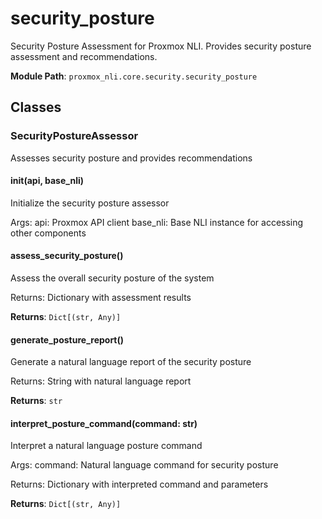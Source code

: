 # security_posture

Security Posture Assessment for Proxmox NLI.
Provides security posture assessment and recommendations.

**Module Path**: `proxmox_nli.core.security.security_posture`

## Classes

### SecurityPostureAssessor

Assesses security posture and provides recommendations

#### __init__(api, base_nli)

Initialize the security posture assessor

Args:
    api: Proxmox API client
    base_nli: Base NLI instance for accessing other components

#### assess_security_posture()

Assess the overall security posture of the system

Returns:
    Dictionary with assessment results

**Returns**: `Dict[(str, Any)]`

#### generate_posture_report()

Generate a natural language report of the security posture

Returns:
    String with natural language report

**Returns**: `str`

#### interpret_posture_command(command: str)

Interpret a natural language posture command

Args:
    command: Natural language command for security posture
    
Returns:
    Dictionary with interpreted command and parameters

**Returns**: `Dict[(str, Any)]`

